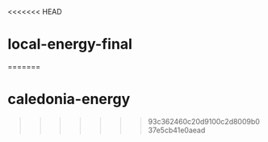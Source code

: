 <<<<<<< HEAD
# local-energy-final
=======
# caledonia-energy
>>>>>>> 93c362460c20d9100c2d8009b037e5cb41e0aead
